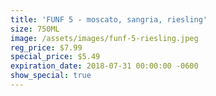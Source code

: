 ```yaml
---
title: 'FUNF 5 - moscato, sangria, riesling'
size: 750ML
image: /assets/images/funf-5-riesling.jpeg
reg_price: $7.99
special_price: $5.49
expiration_date: 2018-07-31 00:00:00 -0600
show_special: true
---
```


